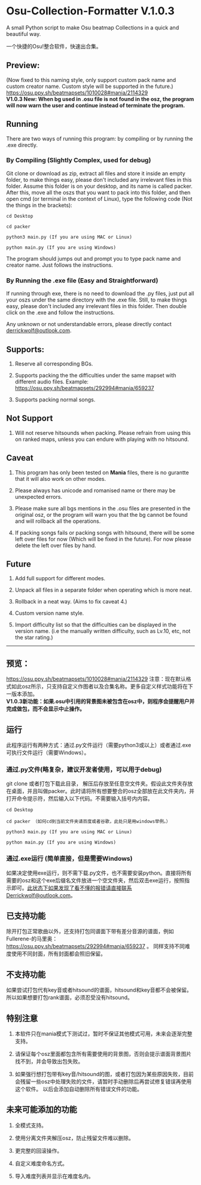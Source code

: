 # Osu-Collection-Formatter V.1.0.3

A small Python script to make Osu beatmap Collections in a quick and beautiful way.

一个快捷的Osu!整合软件，快速出合集。

## Preview: 
(Now fixed to this naming style, only support custom pack name and custom creator name. Custom style will be supported in the future.)
https://osu.ppy.sh/beatmapsets/1010028#mania/2114329  
**V1.0.3 New: When bg used in .osu file is not found in the osz, the program will now warn the user and continue instead of terminate the program.** 

## Running

There are two ways of running this program: by compiling or by running the .exe directly. 

### By Compiling (Slightly Complex, used for debug)

Git clone or download as zip, extract all files and store it inside an empty folder, to make things easy, please don't included any irrelevant
files in this folder. Assume this folder is on your desktop, and its name is called packer. After this, move all the oszs that you want to pack into this folder, and then open cmd (or terminal in the context of Linux), type the following code
(Not the things in the brackets):

````
cd Desktop

cd packer

python3 main.py (If you are using MAC or Linux)

python main.py (If you are using Windows)

````
The program should jumps out and prompt you to type pack name and creator name. Just follows the instructions.

### By Running the .exe file (Easy and Straightforward)

If running through exe, there is no need to download the .py files, just put all your oszs under the same directory with the .exe file. Still, to make things easy, please don't included any irrelevant files in this folder. Then double click on the .exe and follow the instructions. 

Any unknown or not understandable errors, please directly contact derrickwolf@outlook.com.

## Supports:

  1. Reserve all corresponding BGs.
  
  2. Supports packing the the difficulties under the same mapset with different audio files. Example: https://osu.ppy.sh/beatmapsets/292994#mania/659237
 
  3. Supports packing normal songs.

## Not Support

  1. Will not reserve hitsounds when packing. Please refrain from using this on ranked maps, unless you can endure with playing with no hitsound.

## Caveat

  1. This program has only been tested on **Mania** files, there is no gurantte that it will also work on other modes.
  
  2. Please always has unicode and romanised name or there may be unexpected errors.
  
  3. Please make sure all bgs mentions in the .osu files are presented in the original osz, or the program will warn you that the bg cannot be found and will rollback all the operations.
  
  4. If packing songs fails or packing songs with hitsound, there will be some left over files for now (Which will be fixed in the future). For now please delete the left over files by hand.
  
## Future

  1. Add full support for different modes.
  
  2. Unpack all files in a separate folder when operating which is more neat.
  
  3. Rollback in a neat way. (Aims to fix caveat 4.)
  
  4. Custom version name style.
  
  5. Import difficulty list so that the difficulties can be displayed in the version name. (i.e the manually written difficulty, such as Lv.10, etc, not the star rating.)
  
  --------------------------------------------------------------------------------------------------------------------------------
  
## 预览：
https://osu.ppy.sh/beatmapsets/1010028#mania/2114329
注意：现在默认格式如此osz所示，只支持自定义作图者以及合集名称。更多自定义样式功能将在下一版本添加。   
**V1.0.3新功能：如果.osu中引用的背景图未被包含在osz中，则程序会提醒用户并完成做包，而不会显示中止操作。**

## 运行
此程序运行有两种方式：通过.py文件运行（需要python3或以上）或者通过.exe可执行文件运行（需要Windows）。

### 通过.py文件(略复杂，建议开发者使用，可以用于debug)
git clone 或者打包下载此目录， 解压后存放至任意空文件夹。假设此文件夹存放在桌面，并且叫做packer。此时请将所有想要整合的osz全部放在此文件夹内，并打开命令提示符，然后输入以下代码。不需要输入括号内内容。

````
cd Desktop 

cd packer （如何cd到当前文件夹请百度或者谷歌，此处只是用windows举例。）

python3 main.py (If you are using MAC or Linux)

python main.py (If you are using Windows)

````

### 通过.exe运行 (简单直接，但是需要Windows)

如果决定使用exe运行，则不需下载.py文件，也不需要安装python。直接将所有需要的osz和这个exe后缀名文件放进一个空文件夹，然后双击exe运行，按照指示即可。此状态下如果发现了看不懂的报错请直接联系Derrickwolf@outlook.com。

## 已支持功能
除开打包正常歌曲以外，还支持打包同谱面下带有差分音源的谱面，例如Fullerene-的马里奥： https://osu.ppy.sh/beatmapsets/292994#mania/659237 。
同样支持不同难度使用不同封面，所有封面都会照旧保留。

## 不支持功能
如果尝试打包代有key音或者hitsound的谱面，hitsound和key音都不会被保留。所以如果想要打包rank谱面，必须忍受没有hitsound。

## 特别注意

1. 本软件只在mania模式下测试过，暂时不保证其他模式可用，未来会逐渐完整支持。

2. 请保证每个osz里面都包含所有需要使用的背景图，否则会提示谱面背景图片找不到，并会导致出包失败。

3. 如果强行想打包带有key音/hitsound的图，或者打包因为某些原因失败，目前会残留一些osz中处理失败的文件，请暂时手动删除后再尝试修复错误再使用这个软件。 以后会添加自动删除所有错误文件的功能。

## 未来可能添加的功能

1. 全模式支持。

2. 使用分离文件夹解压osz，防止残留文件难以删除。

3. 更完整的回滚操作。

4. 自定义难度命名方式。

5. 导入难度列表并显示在难度名内。
